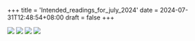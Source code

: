 +++
title = 'Intended_readings_for_july_2024'
date = 2024-07-31T12:48:54+08:00
draft = false
+++

![](/WechatIMG280.jpg)
![](/WechatIMG281.jpg)
![](/WechatIMG282.jpg)
![](/WechatIMG283.jpg)
